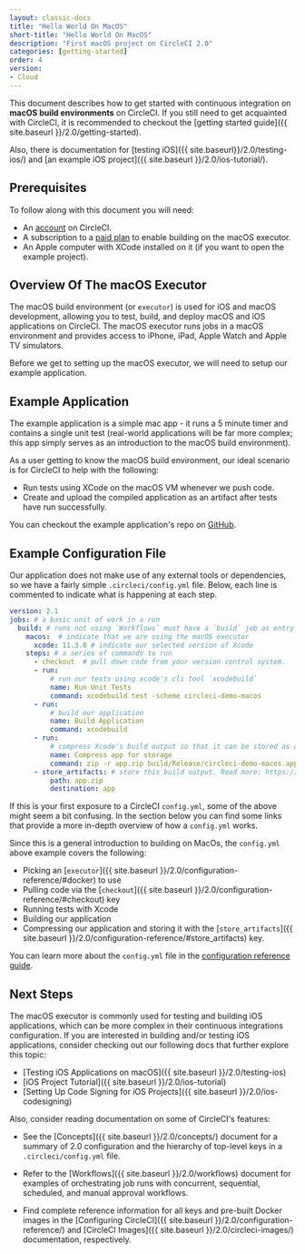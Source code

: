 ```yaml
---
layout: classic-docs
title: "Hello World On MacOS"
short-title: "Hello World On MacOS"
description: "First macOS project on CircleCI 2.0"
categories: [getting-started]
order: 4
version: 
- Cloud
---
```


This document describes how to get started with continuous integration on **macOS build environments** on CircleCI. If you still need to get acquainted with CircleCI, it is recommended to checkout the [getting started guide]({{ site.baseurl }}/2.0/getting-started).

Also, there is documentation for [testing iOS]({{ site.baseurl}}/2.0/testing-ios/) and [an example iOS project]({{ site.baseurl }}/2.0/ios-tutorial/).

## Prerequisites

To follow along with this document you will need:

- An [account](https://circleci.com/signup/) on CircleCI.
- A subscription to a [paid plan](https://circleci.com/pricing/#build-os-x) to enable building on the macOS executor.
- An Apple computer with XCode installed on it (if you want to open the example project).

## Overview Of The macOS Executor

The macOS build environment (or `executor`) is used for iOS and macOS
development, allowing you to test, build, and deploy macOS and iOS applications on
CircleCI. The macOS executor runs jobs in a macOS environment and provides access to iPhone, iPad, Apple Watch and Apple TV simulators.

Before we get to setting up the macOS executor, we will need to setup our example application.

## Example Application

The example application is a simple mac app - it runs a 5 minute
timer and contains a single unit test (real-world applications
will be far more complex; this app simply serves as an introduction to the macOS
build environment).

As a user getting to know the macOS build environment, our ideal scenario is for CircleCI to help with the following:

- Run tests using XCode on the macOS VM whenever we push code.
- Create and upload the compiled application as an artifact after tests have run successfully.

You can checkout the example application's repo on
[GitHub](https://github.com/CircleCI-Public/circleci-demo-macos).

## Example Configuration File

Our application does not make use of any external tools or dependencies, so we
have a fairly simple `.circleci/config.yml` file. Below, each line is commented
to indicate what is happening at each step.

```yaml
version: 2.1
jobs: # a basic unit of work in a run
  build: # runs not using `Workflows` must have a `build` job as entry point
    macos:  # indicate that we are using the macOS executor
      xcode: 11.3.0 # indicate our selected version of Xcode
    steps: # a series of commands to run
      - checkout  # pull down code from your version control system.
      - run:
          # run our tests using xcode's cli tool `xcodebuild`
          name: Run Unit Tests
          command: xcodebuild test -scheme circleci-demo-macos
      - run:
          # build our application
          name: Build Application
          command: xcodebuild
      - run:
          # compress Xcode's build output so that it can be stored as an artifact
          name: Compress app for storage
          command: zip -r app.zip build/Release/circleci-demo-macos.app
      - store_artifacts: # store this build output. Read more: https://circleci.com/docs/2.0/artifacts/
          path: app.zip
          destination: app
```

If this is your first exposure to a CircleCI `config.yml`, some of the above
might seem a bit confusing. In the section below you can find some links that
provide a more in-depth overview of how a `config.yml` works.

Since this is a general introduction to building on MacOs, the `config.yml` above example covers the following:

- Picking an [`executor`]({{ site.baseurl }}/2.0/configuration-reference/#docker) to use 
- Pulling code via the [`checkout`]({{ site.baseurl }}/2.0/configuration-reference/#checkout) key
- Running tests with Xcode
- Building our application
- Compressing our application and storing it with the [`store_artifacts`]({{
  site.baseurl }}/2.0/configuration-reference/#store_artifacts) key.
  
You can learn more about the `config.yml` file in the [configuration reference guide]({{site.baseurl}}/2.0/configuration-reference/).

## Next Steps

The macOS executor is commonly used for testing and building iOS applications,
which can be more complex in their continuous integrations configuration. If you
are interested in building and/or testing iOS applications, consider checking
out our following docs that further explore this topic:

- [Testing iOS Applications on macOS]({{ site.baseurl }}/2.0/testing-ios)
- [iOS Project Tutorial]({{ site.baseurl }}/2.0/ios-tutorial)
- [Setting Up Code Signing for iOS Projects]({{ site.baseurl }}/2.0/ios-codesigning)

Also, consider reading documentation on some of CircleCI's features:

- See the [Concepts]({{ site.baseurl }}/2.0/concepts/) document for a summary of 2.0 configuration and the hierarchy of top-level keys in a `.circleci/config.yml` file.

- Refer to the [Workflows]({{ site.baseurl }}/2.0/workflows) document for examples of orchestrating job runs with concurrent, sequential, scheduled, and manual approval workflows.

- Find complete reference information for all keys and pre-built Docker images in the [Configuring CircleCI]({{ site.baseurl }}/2.0/configuration-reference/) and [CircleCI Images]({{ site.baseurl }}/2.0/circleci-images/) documentation, respectively.
